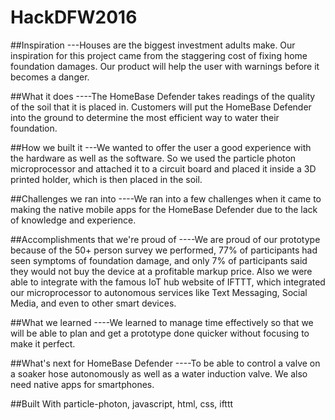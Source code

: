 # HackDFW2016

##Inspiration
---Houses are the biggest investment adults make. Our inspiration for this project came from the staggering cost of fixing home foundation damages. Our product will help the user with warnings before it becomes a danger.

##What it does
----The HomeBase Defender takes readings of the quality of the soil that it is placed in. Customers will put the HomeBase Defender into the ground to determine the most efficient way to water their foundation.

##How we built it
---We wanted to offer the user a good experience with the hardware as well as the software. So we used the particle photon microprocessor and attached it to a circuit board and placed it inside a 3D printed holder, which is then placed in the soil.

##Challenges we ran into
----We ran into a few challenges when it came to making the native mobile apps for the HomeBase Defender due to the lack of knowledge and experience.

##Accomplishments that we're proud of
----We are proud of our prototype because of the 50+ person survey we performed, 77% of participants had seen symptoms of foundation damage, and only 7% of participants said they would not buy the device at a profitable markup price. Also we were able to integrate with the famous IoT hub website of IFTTT, which integrated our microprocessor to autonomous services like Text Messaging, Social Media, and even to other smart devices.

##What we learned
----We learned to manage time effectively so that we will be able to plan and get a prototype done quicker without focusing to make it perfect.

##What's next for HomeBase Defender
----To be able to control a valve on a soaker hose autonomously as well as a water induction valve. We also need native apps for smartphones.

##Built With
particle-photon, javascript, html, css, ifttt
